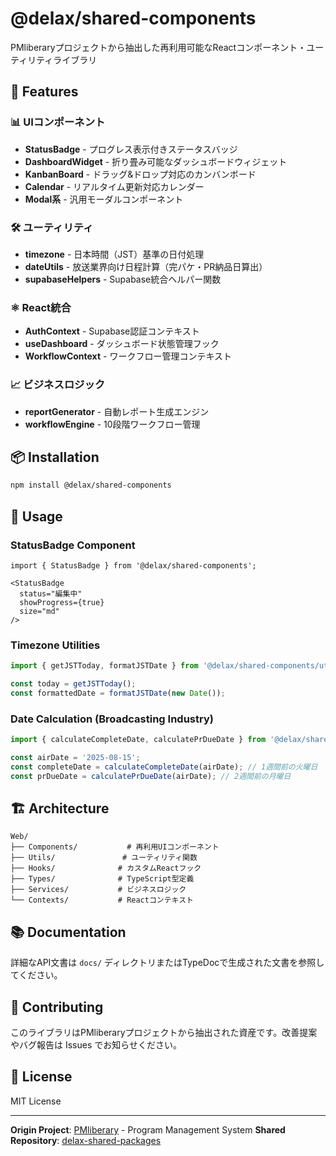 # @delax/shared-components

PMliberaryプロジェクトから抽出した再利用可能なReactコンポーネント・ユーティリティライブラリ

## 🚀 Features

### 📊 UIコンポーネント
- **StatusBadge** - プログレス表示付きステータスバッジ
- **DashboardWidget** - 折り畳み可能なダッシュボードウィジェット
- **KanbanBoard** - ドラッグ&ドロップ対応のカンバンボード
- **Calendar** - リアルタイム更新対応カレンダー
- **Modal系** - 汎用モーダルコンポーネント

### 🛠️ ユーティリティ
- **timezone** - 日本時間（JST）基準の日付処理
- **dateUtils** - 放送業界向け日程計算（完パケ・PR納品日算出）
- **supabaseHelpers** - Supabase統合ヘルパー関数

### ⚛️ React統合
- **AuthContext** - Supabase認証コンテキスト
- **useDashboard** - ダッシュボード状態管理フック
- **WorkflowContext** - ワークフロー管理コンテキスト

### 📈 ビジネスロジック
- **reportGenerator** - 自動レポート生成エンジン
- **workflowEngine** - 10段階ワークフロー管理

## 📦 Installation

```bash
npm install @delax/shared-components
```

## 🔧 Usage

### StatusBadge Component
```tsx
import { StatusBadge } from '@delax/shared-components';

<StatusBadge 
  status="編集中" 
  showProgress={true} 
  size="md" 
/>
```

### Timezone Utilities
```typescript
import { getJSTToday, formatJSTDate } from '@delax/shared-components/utils';

const today = getJSTToday();
const formattedDate = formatJSTDate(new Date());
```

### Date Calculation (Broadcasting Industry)
```typescript
import { calculateCompleteDate, calculatePrDueDate } from '@delax/shared-components/utils';

const airDate = '2025-08-15';
const completeDate = calculateCompleteDate(airDate); // 1週間前の火曜日
const prDueDate = calculatePrDueDate(airDate); // 2週間前の月曜日
```

## 🏗️ Architecture

```
Web/
├── Components/           # 再利用UIコンポーネント
├── Utils/               # ユーティリティ関数
├── Hooks/              # カスタムReactフック
├── Types/              # TypeScript型定義
├── Services/           # ビジネスロジック
└── Contexts/           # Reactコンテキスト
```

## 📚 Documentation

詳細なAPI文書は `docs/` ディレクトリまたはTypeDocで生成された文書を参照してください。

## 🤝 Contributing

このライブラリはPMliberaryプロジェクトから抽出された資産です。改善提案やバグ報告は Issues でお知らせください。

## 📄 License

MIT License

---

**Origin Project**: [PMliberary](https://github.com/DELAxGithub/PMliberary) - Program Management System
**Shared Repository**: [delax-shared-packages](https://github.com/DELAxGithub/delax-shared-packages)